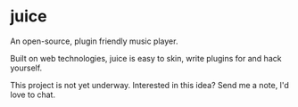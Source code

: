 # juice
An open-source, plugin friendly music player.

Built on web technologies, juice is easy to skin, write plugins for and hack yourself.

This project is not yet underway. Interested in this idea? Send me a note, I'd love to chat.
